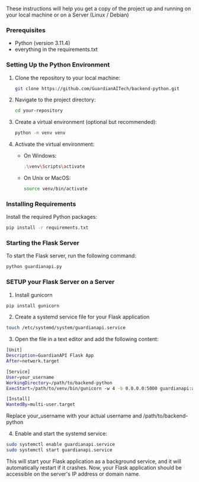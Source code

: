 These instructions will help you get a copy of the project up and running on your local machine or on a Server (Linux / Debian)

### Prerequisites

- Python (version 3.11.4)
- everything in the requirements.txt

### Setting Up the Python Environment

1. Clone the repository to your local machine:

   ```bash
   git clone https://github.com/GuardianAITech/backend-python.git
   ```

2. Navigate to the project directory:

   ```bash
   cd your-repository
   ```

3. Create a virtual environment (optional but recommended):

   ```bash
   python -m venv venv
   ```

4. Activate the virtual environment:

   - On Windows:

     ```bash
     .\venv\Scripts\activate
     ```

   - On Unix or MacOS:

     ```bash
     source venv/bin/activate
     ```

### Installing Requirements

Install the required Python packages:

```bash
pip install -r requirements.txt
```

### Starting the Flask Server

To start the Flask server, run the following command:

```bash
python guardianapi.py
```

### SETUP your Flask Server on a Server

1. Install gunicorn

```bash
pip install gunicorn
```

2. Create a systemd service file for your Flask application

```bash
touch /etc/systemd/system/guardianapi.service
```

3. Open the file in a text editor and add the following content:

```bash
[Unit]
Description=GuardianAPI Flask App
After=network.target

[Service]
User=your_username
WorkingDirectory=/path/to/backend-python
ExecStart=/path/to/venv/bin/gunicorn -w 4 -b 0.0.0.0:5000 guardianapi:app

[Install]
WantedBy=multi-user.target

```

Replace your_username with your actual username and /path/to/backend-python

4. Enable and start the systemd service:

```bash
sudo systemctl enable guardianapi.service
sudo systemctl start guardianapi.service
```

This will start your Flask application as a background service, and it will automatically restart if it crashes.
Now, your Flask application should be accessible on the server's IP address or domain name.
